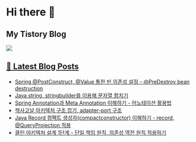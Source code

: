 # Hi there 👋

## My Tistory Blog

<p>
    <a href="https://kylo8.tistory.com"><img src="https://img.shields.io/badge/Tistory-000000?style=flat-square&logo=Tistory&logoColor=white"/>
</p>

## 📕 Latest Blog Posts

<ul><li><a href='https://kylo8.tistory.com/entry/Spring-PostConstruct-Value-%ED%86%B5%ED%95%9C-%EB%B9%88-%EC%9D%98%EC%A1%B4%EC%84%B1-%EC%84%A4%EC%A0%95-PreDestroy-bean-destruction' target='_blank'>Spring @PostConstruct, @Value 통한 빈 의존성 설정 - @PreDestroy bean destruction</a></li><li><a href='https://kylo8.tistory.com/entry/Java-string-stringbuilder%EB%A5%BC-%EC%9D%B4%EC%9A%A9%ED%95%B4-%EB%AC%B8%EC%9E%90%EC%97%B4-%ED%95%A9%EC%B9%98%EA%B8%B0' target='_blank'>Java string, stringbuilder를 이용해 문자열 합치기</a></li><li><a href='https://kylo8.tistory.com/entry/Spring-Annotation%EA%B3%BC-Meta-Annotation-%EC%9D%B4%ED%95%B4%ED%95%98%EA%B8%B0-%EC%96%B4%EB%85%B8%ED%85%8C%EC%9D%B4%EC%85%98-%ED%99%9C%EC%9A%A9%EB%B2%95' target='_blank'>Spring Annotation과 Meta Annotation 이해하기 - 어노테이션 활용법</a></li><li><a href='https://kylo8.tistory.com/entry/%ED%97%A5%EC%82%AC%EA%B3%A0%EB%82%A0-%EC%95%84%ED%82%A4%ED%85%8D%EC%B2%98-%EA%B5%AC%EC%A1%B0-%EC%9E%A1%EA%B8%B0-adapter-port-%EA%B5%AC%EC%A1%B0' target='_blank'>헥사고날 아키텍처 구조 잡기, adapter-port 구조</a></li><li><a href='https://kylo8.tistory.com/entry/Java-Record-%EC%BB%B4%ED%8C%A9%ED%8A%B8-%EC%83%9D%EC%84%B1%EC%9E%90compactconstructor-%EC%9D%B4%ED%95%B4%ED%95%98%EA%B8%B0-record-QueryProjection-%EC%A0%81%EC%9A%A9' target='_blank'>Java Record 컴팩트 생성자(compactconstructor) 이해하기 - record, @QueryProjection 적용</a></li><li><a href='https://kylo8.tistory.com/entry/%ED%81%B4%EB%A6%B0-%EC%95%84%ED%82%A4%ED%85%8D%EC%B2%98-%EC%84%A4%EA%B3%84-1%EB%8B%A8%EA%B3%84-%EB%8B%A8%EC%9D%BC-%EC%B1%85%EC%9E%84-%EC%9B%90%EC%B9%99-%EC%9D%98%EC%A1%B4%EC%84%B1-%EC%97%AD%EC%A0%84-%EC%9B%90%EC%B9%99-%EC%A0%81%EC%9A%A9%ED%95%98%EA%B8%B0' target='_blank'>클린 아키텍처 설계 1단계 - 단일 책임 원칙, 의존성 역전 원칙 적용하기</a></li></ul>